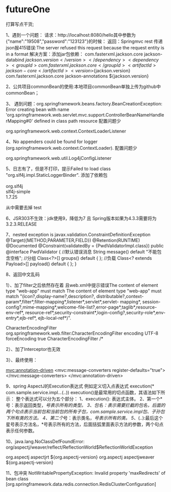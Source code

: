 # futureOne
打算写点干货;

1、遇到一个问题：
请求：http://localhost:8080/hello其中参数为{"name":"19508","password":"123123"}的时候：
返回：Springmvc rest 传递json报415错误:The server refused this request because the request entity is in a format
解决方案：添加jar包依赖：
    <dependency>
      <groupId>com.fasterxml.jackson.core</groupId>
      <artifactId>jackson-databind</artifactId>
      <version>${jackson.version}</version>
    </dependency>
    <dependency>
      <groupId>com.fasterxml.jackson.core</groupId>
      <artifactId>jackson-core</artifactId>
      <version>${jackson.version}</version>
    </dependency>
    <dependency>
      <groupId>com.fasterxml.jackson.core</groupId>
      <artifactId>jackson-annotations</artifactId>
      <version>${jackson.version}</version>
    </dependency>

2、公共项目commonBean的使用:本地项目commonBean单独上传为github中commonBean；

3、 遇到问题：org.springframework.beans.factory.BeanCreationException: Error creating bean with name 'org.springframework.web.servlet.mvc.support.ControllerBeanNameHandlerMapping#0' defined in class path resource
配置问题少
  <!-- 配置Spring2:配置Spring监听2 -->
  <listener>
    <listener-class>org.springframework.web.context.ContextLoaderListener</listener-class>
  </listener>

4、No appenders could be found for logger (org.springframework.web.context.ContextLoader).
配置问题少
<!-- Log4j的监听器要放在spring监听器前面 -->
  <listener>
    <listener-class>org.springframework.web.util.Log4jConfigListener</listener-class>
  </listener>  

5、日志有了，但是不打印，提示Failed to load class "org.slf4j.impl.StaticLoggerBinder".
添加了依赖包  
<dependency>  
    <groupId>org.slf4j</groupId>  
    <artifactId>slf4j-simple</artifactId>  
    <version>1.7.25</version>  
</dependency>  

从中需要去掉  <scope>test</scope>


6、JSR303不生效：jdk使用9，降低为7 且 Spring版本如果为4.3.3需要将为3.2.3.RELEASE

7、nested exception is javax.validation.ConstraintDefinitionException
@Target({METHOD,PARAMETER,FIELD})
@Retention(RUNTIME)
@Documented
@Constraint(validatedBy = {PwdValidatorImpl.class})
public @interface PwdValidator {
    //默认错误消息
    String message() default "不能包含空格";
    //分组
    Class<?>[] groups() default { };
    //负载
    Class<? extends Payload>[] payload() default { };
}

8、返回中文乱码

1）、加了filter之后依然存在着
且web.xml中提示错误The content of element type "web-app" must match
The content of element type "web-app" must match "(icon?,display-name?,description?,
distributable?,context-param*,filter*,filter-mapping*,listener*,servlet*,servlet- mapping*,
session-config?,mime-mapping*,welcome-file-list?,error-page*,taglib*,resource-env-ref*,
resource-ref*,security-constraint*,login-config?,security-role*,env-entry*,ejb-ref*,
ejb-local-ref*)".

<!-- 配置springMVC编码过滤器 -->
  <filter>
    <filter-name>CharacterEncodingFilter</filter-name>
    <filter-class>org.springframework.web.filter.CharacterEncodingFilter</filter-class>
    <!-- 设置过滤器中的属性值 -->
    <init-param>
      <param-name>encoding</param-name>
      <param-value>UTF-8</param-value>
    </init-param>
    <!-- 启动过滤器 -->
    <init-param>
      <param-name>forceEncoding</param-name>
      <param-value>true</param-value>
    </init-param>
  </filter>
  <!-- 过滤所有请求 -->
  <filter-mapping>
    <filter-name>CharacterEncodingFilter</filter-name>
    <url-pattern>/*</url-pattern>
  </filter-mapping>

2）、加了Interceptor也无效

3）、最终使用：
<!-- 加入注解驱动 -->
<mvc:annotation-driven>
    <mvc:message-converters register-defaults="true">
         <bean class="org.springframework.http.converter.StringHttpMessageConverter">
              <property name="supportedMediaTypes" value = "text/plain;charset=UTF-8" />
         </bean>
    </mvc:message-converters>
</mvc:annotation-driven>  

9、spring AspectJ的Execution表达式
例如定义切入点表达式 execution(* com.sample.service.impl..*.*(..))
execution()是最常用的切点函数，其语法如下所示：
 整个表达式可以分为五个部分：
    1、execution(): 表达式主体。
    2、第一个*号：表示返回类型，*号表示所有的类型。
    3、包名：表示需要拦截的包名，后面的两个句点表示当前包和当前包的所有子包，com.sample.service.impl包、子孙包下所有类的方法。
    4、第二个*号：表示类名，*号表示所有的类。
    5、*(..):最后这个星号表示方法名，*号表示所有的方法，后面括弧里面表示方法的参数，两个句点表示任何参数。

10、java.lang.NoClassDefFoundError: org/aspectj/weaver/reflect/ReflectionWorld$ReflectionWorldException
<!-- begin AspectJ -->
<dependency>
       <groupId>org.aspectj</groupId>
       <artifactId>aspectjrt</artifactId>
       <version>${org.aspectj-version}</version>
     </dependency>
     <dependency>
       <groupId>org.aspectj</groupId>
       <artifactId>aspectjweaver</artifactId>
       <version>${org.aspectj-version}</version>
</dependency>
     <!-- end AspectJ -->   
 
11、包冲突
NotWritablePropertyException: Invalid property 'maxRedirects' of bean class [org.springframework.data.redis.connection.RedisClusterConfiguration]
     